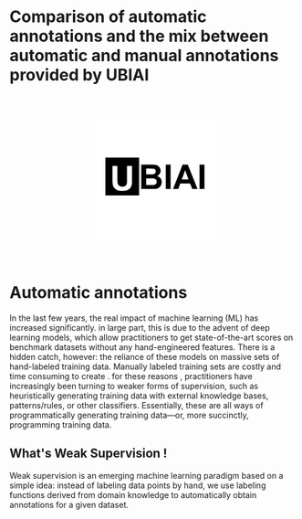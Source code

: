 # Comparison of automatic annotations and the mix between automatic and manual annotations provided by UBIAI

<br>
<p align="center">
   <img alt="skweak logo" src="https://github.com/taghouti-ghofrane/skweak-Weak-supervision-for-NLP/blob/main/data/logo.png"/>
</p><br>

# Automatic annotations
In the last few years, the real impact of machine learning (ML) has increased significantly.
in large part, this is due to the advent of deep learning models, which allow practitioners to get state-of-the-art scores on benchmark datasets without any hand-engineered features.
There is a hidden catch, however: the reliance of these models on massive sets of hand-labeled training data.
Manually labeled training sets are costly and time consuming to create .
for these reasons , practitioners have increasingly been turning to weaker forms of supervision, such as heuristically generating training data with external knowledge bases, patterns/rules, or other classifiers. Essentially, these are all ways of programmatically generating training data—or, more succinctly, programming training data.

## What's Weak Supervision !

Weak supervision is an emerging machine learning paradigm based on a simple idea: instead of labeling data points by hand, we use labeling functions derived from domain knowledge to automatically obtain annotations for a given dataset.


